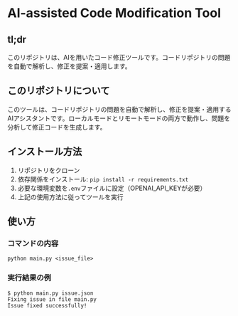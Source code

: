 # AI-assisted Code Modification Tool

## tl;dr

このリポジトリは、AIを用いたコード修正ツールです。コードリポジトリの問題を自動で解析し、修正を提案・適用します。

## このリポジトリについて

このツールは、コードリポジトリの問題を自動で解析し、修正を提案・適用するAIアシスタントです。ローカルモードとリモートモードの両方で動作し、問題を分析して修正コードを生成します。

## インストール方法

1. リポジトリをクローン
2. 依存関係をインストール: `pip install -r requirements.txt`
3. 必要な環境変数を`.env`ファイルに設定（OPENAI_API_KEYが必要）
4. 上記の使用方法に従ってツールを実行

## 使い方

### コマンドの内容

```
python main.py <issue_file>
```

### 実行結果の例

```
$ python main.py issue.json
Fixing issue in file main.py
Issue fixed successfully!
```